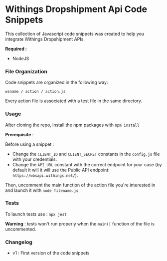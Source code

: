 # Withings Dropshipment Api Code Snippets

This collection of Javascript code snippets was created to help you integrate Withings Dropshipment APIs.

**Required :**

 - NodeJS


### File Organization

Code snippets are organized in the following way:

`wsname / action / action.js`

Every action file is associated with a test file in the same directory.

### Usage

After cloning the repo, install the npm packages with `npm install`

**Prerequisite** :

Before using a snippet : 

- Change the `CLIENT_ID` and `CLIENT_SECRET` constants in the `config.js` file with your credentials. 
- Change the `API_URL` constant with the correct endpoint for your case (by default it will it will use the Public API endpoint: `https://wbsapi.withings.net/`).

Then, uncomment the main function of the action file you're interested in and launch it with `node filename.js`

### Tests

To launch tests use : `npx jest`

**Warning** : tests won't run properly when the `main()` function of the file is uncommented.

### Changelog

- v1 : First version of the code snippets
